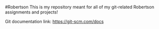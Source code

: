 #Robertson
This is my repository meant for all of my git-related Robertson assignments and projects!

Git documentation link: https://git-scm.com/docs